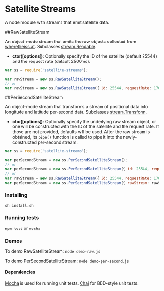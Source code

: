 # Satellite Streams

A node module with streams that emit satellite data.

##RawSatelliteStream

An object-mode stream that emits the raw objects collected from [wheretheiss.at](http://wheretheiss.at/w/developer). Subclasses [stream.Readable](http://nodejs.org/api/stream.html#stream_class_stream_readable).

* **ctor([options])**: Optionally specify the ID of the satellite (default 25544) and the request rate (default 2500ms).

```javascript
var ss = require('satellite-streams');  

var rawStream = new ss.RawSatelliteStream();
// or
var rawStream = new ss.RawSatelliteStream({ id: 25544, requestRate: 1700 });
```

##PerSecondSatelliteStream

An object-mode stream that transforms a stream of positional data into longitude and latitude per-second data. Subclasses [stream.Transform](http://nodejs.org/api/stream.html#stream_class_stream_transform).

* **ctor([options])**: Optionally specify the underlying raw stream object, or one will be constructed with the ID of the satellite and the request rate. If those are not provided, defaults will be used. After the raw stream is obtained, its `pipe()` function is called to pipe it into the newly-constructed per-second stream.

```javascript
var ss = require('satellite-streams');  

var perSecondStream = new ss.PerSecondSatelliteStream();
// or
var perSecondStream = new ss.PerSecondSatelliteStream({ id: 25544, requestRate: 1700 });
// or
var rawStream = new ss.RawSatelliteStream({ id: 25544, requestRate: 1700 });
var perSecondStream = new ss.PerSecondSatelliteStream({ rawStream: rawStream });
```

### Installing

`sh install.sh`

### Running tests

`npm test` or `mocha`

### Demos

To demo RawSatelliteStream: `node demo-raw.js`  

To demo PerSecondSatelliteStream: `node demo-per-second.js`

#### Dependencies

[Mocha](http://visionmedia.github.io/mocha/) is used for running unit tests. [Chai](http://chaijs.com/api/bdd/) for BDD-style unit tests.